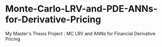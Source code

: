 # Monte-Carlo-LRV-and-PDE-ANNs-for-Derivative-Pricing
My Master's Thesis Project : MC LRV and ANNs for Financial Derivative Pricing 
